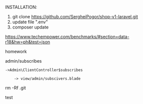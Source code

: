 INSTALLATION:

1. git clone https://github.com/SergheiPogor/shop-v1-laravel.git
2. update file ".env"
3. composer update


https://www.techempower.com/benchmarks/#section=data-r18&hw=ph&test=json


homework

admin/subscribes

    ->Admin\ClientController$subscribes

        -> view/admin/subscivers.blade


rm -Rf .git


test

